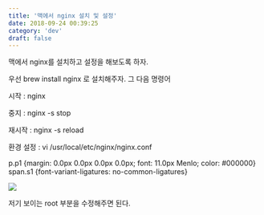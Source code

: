 ```yaml
---
title: '맥에서 nginx 설치 및 설정'
date: 2018-09-24 00:39:25
category: 'dev'
draft: false
---
```


맥에서 nginx를 설치하고 설정을 해보도록 하자. 

  

우선 brew install nginx 로 설치해주자. 그 다음 명령어

  

시작 : nginx 

중지 : nginx -s stop

재시작 : nginx -s reload

  

환경 설정 : vi /usr/local/etc/nginx/nginx.conf

p.p1 {margin: 0.0px 0.0px 0.0px 0.0px; font: 11.0px Menlo; color: #000000} span.s1 {font-variant-ligatures: no-common-ligatures}

  

![](http://cfile28.uf.tistory.com/image/99C148405BA7B3910C6720)

저기 보이는 root 부분을 수정해주면 된다.
